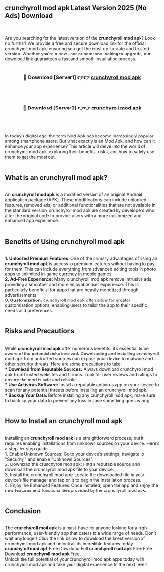 ## crunchyroll mod apk Latest Version 2025 (No Ads) Download
<br><br>
Are you searching for the latest version of the <strong>crunchyroll mod apk</strong>? Look no further! We provide a free and secure download link for the official crunchyroll mod apk, ensuring you get the most up-to-date and trusted version. Whether you're a new user or someone looking to upgrade, our download link guarantees a fast and smooth installation process.
<br>
<br>
<div align="center">
<h3>🔴 Download [Server1] 👉👉 <a href="https://modyolo.store/crunchyroll_mod_apk">crunchyroll mod apk</a></h3><br>
<br>
<h3>🔴 Download [Server2] 👉👉 <a href="https://modyolo.store/crunchyroll_mod_apk">crunchyroll mod apk</a></h3><br>
</div>
<br>
<br>
In today’s digital age, the term Mod Apk has become increasingly popular among smartphone users. But what exactly is an Mod Apk, and how can it enhance your app experience? This article will delve into the world of crunchyroll mod apk, exploring their benefits, risks, and how to safely use them to get the most out.
<br>
<br>
<h2>What is an crunchyroll mod apk?</h2>
<br>
An <strong>crunchyroll mod apk</strong> is a modified version of an original Android application package (APK). These modifications can include unlocked features, removed ads, or additional functionalities that are not available in the standard version. crunchyroll mod apk are created by developers who alter the original code to provide users with a more customized and enhanced app experience.
<br>
<br>
<h2>Benefits of Using crunchyroll mod apk</h2>
<br>
<strong> 1. Unlocked Premium Features:</strong> One of the primary advantages of using an <strong>crunchyroll mod apk</strong> is access to premium features without having to pay for them. This can include everything from advanced editing tools in photo apps to unlimited in-game currency in mobile games.
<br>
<strong> 2. Ad-Free Experience:</strong> Many crunchyroll mod apk remove intrusive ads, providing a smoother and more enjoyable user experience. This is particularly beneficial for apps that are heavily monetized through advertisements.
<br>
<strong> 3. Customization:</strong> crunchyroll mod apk often allow for greater customization options, enabling users to tailor the app to their specific needs and preferences.
<br>
<br>
<h2>Risks and Precautions</h2>
<br>
While <strong>crunchyroll mod apk</strong> offer numerous benefits, it’s essential to be aware of the potential risks involved. Downloading and installing crunchyroll mod apk from untrusted sources can expose your device to malware and other security threats. Here are some precautions to take:
<br>
<strong> * Download from Reputable Sources:</strong> Always download crunchyroll mod apk from trusted websites and forums. Look for user reviews and ratings to ensure the mod is safe and reliable.
<br>
<strong> * Use Antivirus Software:</strong> Install a reputable antivirus app on your device to scan for any potential threats before installing an crunchyroll mod apk.
<br>
<strong> * Backup Your Data:</strong> Before installing any crunchyroll mod apk, make sure to back up your data to prevent any loss in case something goes wrong.
<br>
<br>
<h2>How to Install an crunchyroll mod apk</h2>
<br>
Installing an <strong>crunchyroll mod apk</strong> is a straightforward process, but it requires enabling installations from unknown sources on your device. Here’s a step-by-step guide:
<br>
 1. Enable Unknown Sources: Go to your device’s settings, navigate to "Security," and enable "Unknown Sources".
<br>
 2. Download the crunchyroll mod apk: Find a reputable source and download the crunchyroll mod apk file to your device.
<br>
 3. Install the crunchyroll mod apk: Locate the downloaded file in your device’s file manager and tap on it to begin the installation process.
<br>
 4. Enjoy the Enhanced Features: Once installed, open the app and enjoy the new features and functionalities provided by the crunchyroll mod apk.
<br>
<br>
<h2><strong>Conclusion</strong></h2>
<br>
The <strong>crunchyroll mod apk</strong> is a must-have for anyone looking for a high-performance, user-friendly app that caters to a wide range of needs. Don’t wait any longer! Click the link below to download the latest version of crunchyroll mod apk and unlock all its incredible features today.
<br>
<strong>crunchyroll mod apk</strong> Free Download Full <strong>crunchyroll mod apk</strong> Free Free Download <strong>crunchyroll mod apk</strong> Free.
<br>
Unlock the full potential of your crunchyroll mod apk apps today with crunchyroll mod apk and take your digital experience to the next level!

